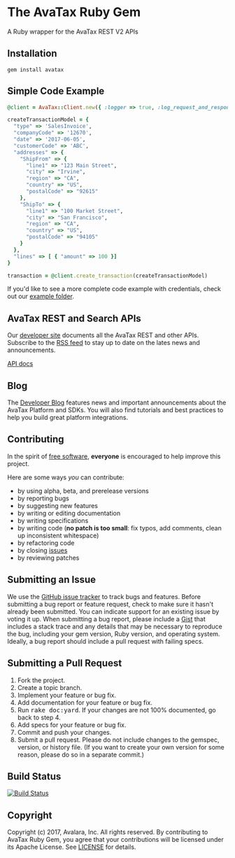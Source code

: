 The AvaTax Ruby Gem
====================
A Ruby wrapper for the AvaTax REST V2 APIs

Installation
------------
	gem install avatax

Simple Code Example
-------------------------
```ruby
@client = AvaTax::Client.new({ :logger => true, :log_request_and_response_info => true })

createTransactionModel = {
  "type" => 'SalesInvoice',
  "companyCode" => '12670',
  "date" => '2017-06-05',
  "customerCode" => 'ABC',
  "addresses" => {
    "ShipFrom" => {
      "line1" => "123 Main Street",
      "city" => "Irvine",
      "region" => "CA",
      "country" => "US",
      "postalCode" => "92615"
    },
    "ShipTo" => {
      "line1" => "100 Market Street",
      "city" => "San Francisco",
      "region" => "CA",
      "country" => "US",
      "postalCode" => "94105"
    }
  },
  "lines" => [ { "amount" => 100 }]
}

transaction = @client.create_transaction(createTransactionModel)
```

If you'd like to see a more complete code example with credentials, check out our [example folder](/example).

AvaTax REST and Search APIs
------------------------------
Our [developer site](https://developer.avalara.com/) documents all the AvaTax REST and other APIs. Subscribe to the [RSS feed](developer.avalara.com/feed.xml) to stay up to date on the lates news and announcements.

[API docs](http://www.rubydoc.info/github/avadev/AvaTax-REST-V2-Ruby-SDK/)

Blog
----------------------------
The [Developer Blog](https://developer.avalara.com/blog/) features news and important announcements about the AvaTax Platform and SDKs. You will also find tutorials and best practices to help you build great platform integrations.

Contributing
------------
In the spirit of [free software](http://www.fsf.org/licensing/essays/free-sw.html), **everyone** is encouraged to help improve this project.

Here are some ways *you* can contribute:

* by using alpha, beta, and prerelease versions
* by reporting bugs
* by suggesting new features
* by writing or editing documentation
* by writing specifications
* by writing code (**no patch is too small**: fix typos, add comments, clean up inconsistent whitespace)
* by refactoring code
* by closing [issues](https://github.com/avadev/AvaTax-REST-V2-Ruby-SDK/issues)
* by reviewing patches


Submitting an Issue
-------------------
We use the [GitHub issue tracker](https://github.com/avadev/AvaTax-REST-V2-Ruby-SDK/issues) to track bugs and
features. Before submitting a bug report or feature request, check to make sure it hasn't already
been submitted. You can indicate support for an existing issue by voting it up. When submitting a
bug report, please include a [Gist](http://gist.github.com/) that includes a stack trace and any
details that may be necessary to reproduce the bug, including your gem version, Ruby version, and
operating system. Ideally, a bug report should include a pull request with failing specs.

Submitting a Pull Request
-------------------------
1. Fork the project.
2. Create a topic branch.
3. Implement your feature or bug fix.
4. Add documentation for your feature or bug fix.
5. Run <tt>rake doc:yard</tt>. If your changes are not 100% documented, go back to step 4.
6. Add specs for your feature or bug fix.
7. Commit and push your changes.
8. Submit a pull request. Please do not include changes to the gemspec, version, or history file. (If you want to create your own version for some reason, please do so in a separate commit.)

Build Status
------------
[![Build Status](https://github.com/avadev/AvaTax-REST-V2-Ruby-SDK/actions/workflows/test.yml/badge.svg?branch=master)](https://github.com/avadev/AvaTax-REST-V2-Ruby-SDK/actions/workflows/test.yml)

Copyright
---------
Copyright (c) 2017, Avalara, Inc. All rights reserved.
By contributing to AvaTax Ruby Gem, you agree that your contributions will be licensed under its Apache License.
See [LICENSE](https://github.com/avadev/AvaTax-REST-V2-Ruby-SDK/) for details.
